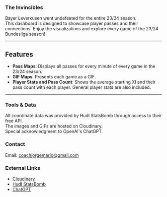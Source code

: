 ### The Invincibles  
Bayer Leverkusen went undefeated for the entire 23/24 season.  
This dashboard is designed to showcase player passes and their connections.
Enjoy the visualizations and explore every game of the 23/24 Bundesliga season!

---

## Features  
- **Pass Maps**: Displays all passes for every minute of every game in the 23/24 season.  
- **GIF Maps**: Presents each game as a GIF.  
- **Player Stats and Pass Count**: Shows the average starting XI and their pass count with each player. General player stats are also included.

---
### Tools & Data
All coordinate data was provided by Hudl StatsBomb through access to their free API.  
The images and GIFs are hosted on Cloudinary.  
Special acknowledgment to OpenAI's ChatGPT.

### Contact
Email: [coachjorgemario@gmail.com](mailto:coachjorgemario@gmail.com)

### External Links
- [Cloudinary](https://cloudinary.com)
- [Hudl StatsBomb](https://statsbomb.com/)
- [ChatGPT](https://openai.com/chatgpt)
